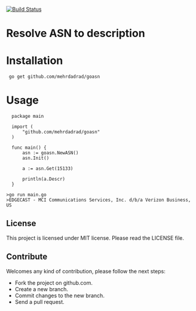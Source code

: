 [![Build Status](https://travis-ci.org/mehrdadrad/goasn.svg?branch=master)](https://travis-ci.org/mehrdadrad/goasn)
# Resolve ASN to description

# Installation

     go get github.com/mehrdadrad/goasn
     
# Usage
```
  package main
  
  import (
      "github.com/mehrdadrad/goasn"
  )
  
  func main() {
      asn := goasn.NewASN()
      asn.Init()
  
      a := asn.Get(15133)
  
      println(a.Descr)
  }
```
```
>go run main.go 
>EDGECAST - MCI Communications Services, Inc. d/b/a Verizon Business, US
 ```
## License
This project is licensed under MIT license. Please read the LICENSE file.


## Contribute
Welcomes any kind of contribution, please follow the next steps:

- Fork the project on github.com.
- Create a new branch.
- Commit changes to the new branch.
- Send a pull request.
